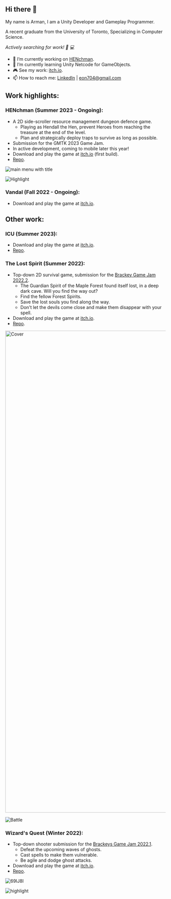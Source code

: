 ## Hi there 👋

My name is Arman, I am a Unity Developer and Gameplay Programmer.

A recent graduate from the University of Toronto, Specializing in Computer Science.

_Actively searching for work! 💼 💻_

- 🔭 I’m currently working on [HENchman](https://eon704.itch.io/henchman).
- 🌱 I’m currently learning Unity Netcode for GameObjects.
- 🎮 See my work: [itch.io](https://itch.io/profile/eon704).
- 📫 How to reach me: [LinkedIn](https://www.linkedin.com/in/arman-akhmetov/) | eon704@gmail.com

## Work highlights:

### HENchman (Summer 2023 - Ongoing):
  - A 2D side-scroller resource management dungeon defence game.
    - Playing as Hendall the Hen, prevent Heroes from reaching the treasure at the end of the level. 
    - Plan and strategically deploy traps to survive as long as possible.
  - Submission for the GMTK 2023 Game Jam.
  - In active development, coming to mobile later this year!
  - Download and play the game at [itch.io](https://eon704.itch.io/henchman) (first build).
  - [Repo](https://github.com/KrillOrBeKrilled/GMTK-2023).


![main menu with title](https://github.com/eon704/eon704/assets/16372290/9cd3ffeb-95a9-4109-9aa8-bfaeb28eb3d7)

![Highlight](https://github.com/eon704/eon704/assets/16372290/bc2fde12-588c-4f88-849a-e906f8119e49)

### Vandal (Fall 2022 - Ongoing):
- Download and play the game at [itch.io](https://rogangutwillinger.itch.io/vandal).

## Other work:

### ICU (Summer 2023):
- Download and play the game at [itch.io](https://bugmodule.itch.io/icu).
- [Repo](https://github.com/Glowies/to-jam-23).

### The Lost Spirit (Summer 2022):
- Top-down 2D survival game, submission for the [Brackey Game Jam 2022.2](https://itch.io/jam/brackeys-8).
  - The Guardian Spirit of the Maple Forest found itself lost, in a deep dark cave. Will you find the way out?
  - Find the fellow Forest Spirits.
  - Save the lost souls you find along the way.
  - Don't let the devils come close and make them disappear with your spell.
- Download and play the game at [itch.io](https://eon704.itch.io/the-lost-spirit).
- [Repo](https://github.com/eon704/YouAreNotAlone).

<img width="1512" alt="Cover" src="https://github.com/eon704/YouAreNotAlone/assets/16372290/d2d41f0d-009f-4667-9361-f7dd8e0cedec">

![Battle](https://github.com/eon704/eon704/assets/16372290/8f45677d-5920-4067-99e9-c043434e30cd)


### Wizard's Quest (Winter 2022):
- Top-down shooter submission for the [Brackeys Game Jam 2022.1](https://itch.io/jam/brackeys-7).
  - Defeat the upcoming waves of ghosts.
  - Cast spells to make them vulnerable.
  - Be agile and dodge ghost attacks.
- Download and play the game at [itch.io](https://eon704.itch.io/wizards-quest).
- [Repo](https://github.com/eon704/TDS-BrackeysJam).

![69IJ8l](https://github.com/eon704/TDS-BrackeysJam/assets/16372290/c90e74f2-716e-403f-bbd6-cb268e537e23)

![highlight](https://github.com/eon704/TDS-BrackeysJam/assets/16372290/ff55892f-6ebc-4710-ab38-e63227f2bd59)

